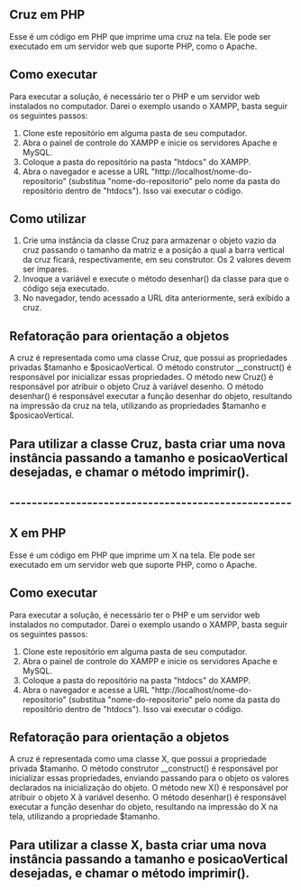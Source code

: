 ## Cruz em PHP
Esse é um código em PHP que imprime uma cruz na tela. Ele pode ser executado em um servidor web que suporte PHP, como o Apache.

## Como executar
Para executar a solução, é necessário ter o PHP e um servidor web instalados no computador. Darei o exemplo usando o XAMPP, basta seguir os seguintes passos:

1. Clone este repositório em alguma pasta de seu computador.
2. Abra o painel de controle do XAMPP e inicie os servidores Apache e MySQL.
3. Coloque a pasta do repositório na pasta "htdocs" do XAMPP.
4. Abra o navegador e acesse a URL "http://localhost/nome-do-repositorio" (substitua "nome-do-repositorio" pelo nome da pasta do repositório dentro de "htdocs"). Isso vai executar o código.

## Como utilizar
1. Crie uma instância da classe Cruz para armazenar o objeto vazio da cruz passando o tamanho da matriz e a posição a qual a barra vertical da cruz ficará, respectivamente, em seu construtor. Os 2 valores devem ser ímpares.
2. Invoque a variável e execute o método desenhar() da classe para que o código seja executado.
3. No navegador, tendo acessado a URL dita anteriormente, será exibido a cruz. 

## Refatoração para orientação a objetos
A cruz é representada como uma classe Cruz, que possui as propriedades privadas $tamanho e $posicaoVertical. O método construtor __construct() é responsável por inicializar essas propriedades. O método new Cruz() é responsável por atribuir o objeto Cruz à variável desenho. O método desenhar() é responsável executar a função desenhar do objeto, resultando na impressão da cruz na tela, utilizando as propriedades $tamanho e $posicaoVertical.

## Para utilizar a classe Cruz, basta criar uma nova instância passando a tamanho e posicaoVertical desejadas, e chamar o método imprimir().

## ---------------------------------------------------

## X em PHP
Esse é um código em PHP que imprime um X na tela. Ele pode ser executado em um servidor web que suporte PHP, como o Apache.

## Como executar
Para executar a solução, é necessário ter o PHP e um servidor web instalados no computador. Darei o exemplo usando o XAMPP, basta seguir os seguintes passos:

1. Clone este repositório em alguma pasta de seu computador.
2. Abra o painel de controle do XAMPP e inicie os servidores Apache e MySQL.
3. Coloque a pasta do repositório na pasta "htdocs" do XAMPP.
4. Abra o navegador e acesse a URL "http://localhost/nome-do-repositorio" (substitua "nome-do-repositorio" pelo nome da pasta do repositório dentro de "htdocs"). Isso vai executar o código.

## Refatoração para orientação a objetos
A cruz é representada como uma classe X, que possui a propriedade privada $tamanho. O método construtor __construct() é responsável por inicializar essas propriedades, enviando passando para o objeto os valores declarados na inicialização do objeto. O método new X() é responsável por atribuir o objeto X à variável desenho. O método desenhar() é responsável executar a função desenhar do objeto, resultando na impressão do X na tela, utilizando a propriedade $tamanho.

## Para utilizar a classe X, basta criar uma nova instância passando a tamanho e posicaoVertical desejadas, e chamar o método imprimir().
